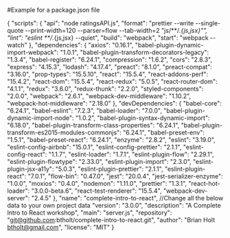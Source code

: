 #Example for a package.json file

{
  "scripts": {
    "api": "node ratingsAPI.js",
    "format": "prettier --write --single-quote --print-width=120 --parser=flow --tab-width=2 \"js/**/*.{js,jsx}\"",
    "lint": "eslint **/*.{js,jsx} --quiet",
    "build": "webpack",
    "start": "webpack --watch"
  },
  "dependencies": {
    "axios": "0.16.1",
    "babel-plugin-dynamic-import-webpack": "1.0.1",
    "babel-plugin-transform-decorators-legacy": "1.3.4",
    "babel-register": "6.24.1",
    "compression": "1.6.2",
    "cors": "2.8.3",
    "express": "4.15.3",
    "lodash": "4.17.4",
    "preact": "8.1.0",
    "preact-compat": "3.16.0",
    "prop-types": "15.5.10",
    "react": "15.5.4",
    "react-addons-perf": "15.4.2",
    "react-dom": "15.5.4",
    "react-redux": "5.0.5",
    "react-router-dom": "4.1.1",
    "redux": "3.6.0",
    "redux-thunk": "2.2.0",
    "styled-components": "2.0.0",
    "webpack": "2.6.1",
    "webpack-dev-middleware": "1.10.2",
    "webpack-hot-middleware": "2.18.0"
  },
  "devDependencies": {
    "babel-core": "6.24.1",
    "babel-eslint": "7.2.3",
    "babel-loader": "7.0.0",
    "babel-plugin-dynamic-import-node": "1.0.2",
    "babel-plugin-syntax-dynamic-import": "6.18.0",
    "babel-plugin-transform-class-properties": "6.24.1",
    "babel-plugin-transform-es2015-modules-commonjs": "6.24.1",
    "babel-preset-env": "1.5.1",
    "babel-preset-react": "6.24.1",
    "enzyme": "2.8.2",
    "eslint": "3.19.0",
    "eslint-config-airbnb": "15.0.1",
    "eslint-config-prettier": "2.1.1",
    "eslint-config-react": "1.1.7",
    "eslint-loader": "1.7.1",
    "eslint-plugin-flow": "2.29.1",
    "eslint-plugin-flowtype": "2.33.0",
    "eslint-plugin-import": "2.3.0",
    "eslint-plugin-jsx-a11y": "5.0.3",
    "eslint-plugin-prettier": "2.1.1",
    "eslint-plugin-react": "7.0.1",
    "flow-bin": "0.47.0",
    "jest": "20.0.4",
    "jest-serializer-enzyme": "1.0.0",
    "moxios": "0.4.0",
    "nodemon": "1.11.0",
    "prettier": "1.3.1",
    "react-hot-loader": "3.0.0-beta.6",
    "react-test-renderer": "15.5.4",
    "webpack-dev-server": "2.4.5"
  },
  "name": "complete-intro-to-react",  //Change all the below data to your own project data
  "version": "3.0.0",
  "description": "A Complete Intro to React workshop",
  "main": "server.js",
  "repository": "git@github.com:btholt/complete-intro-to-react.git",
  "author": "Brian Holt <btholt@gmail.com>",
  "license": "MIT"
}
